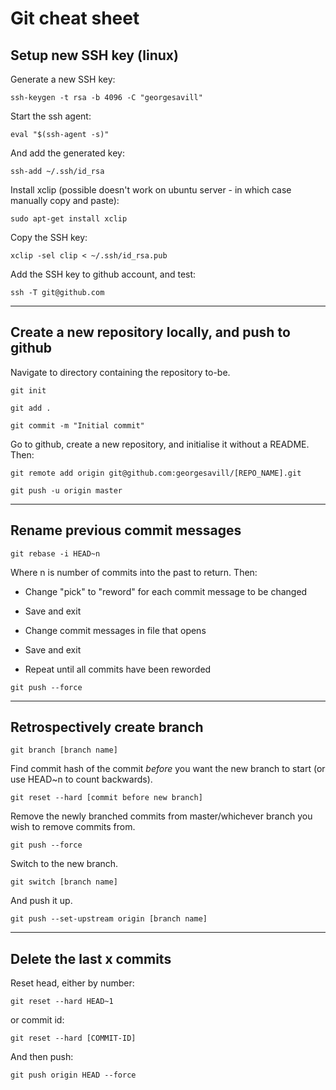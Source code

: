 # Git cheat sheet

## Setup new SSH key (linux)

Generate a new SSH key:
```
ssh-keygen -t rsa -b 4096 -C "georgesavill"
```

Start the ssh agent:
```
eval "$(ssh-agent -s)"
```

And add the generated key:
```
ssh-add ~/.ssh/id_rsa
```

Install xclip (possible doesn't work on ubuntu server - in which case manually copy and paste):
```
sudo apt-get install xclip
```

Copy the SSH key:
```
xclip -sel clip < ~/.ssh/id_rsa.pub
```

Add the SSH key to github account, and test:
```
ssh -T git@github.com
```





---

## Create a new repository locally, and push to github


Navigate to directory containing the repository to-be.

```
git init
```
```
git add .
```
```
git commit -m "Initial commit"
```

Go to github, create a new repository, and initialise it without a README. Then:

```
git remote add origin git@github.com:georgesavill/[REPO_NAME].git
```
```
git push -u origin master
```
---

## Rename previous commit messages

```
git rebase -i HEAD~n
```
Where n is number of commits into the past to return. Then:

 - Change "pick" to "reword" for each commit message to be changed

 - Save and exit

 - Change commit messages in file that opens

 - Save and exit

 - Repeat until all commits have been reworded

 ```
 git push --force
 ```
---

 ## Retrospectively create branch

 ```
 git branch [branch name]
 ```
 Find commit hash of the commit *before* you want the new branch to start (or use HEAD~n to count backwards).
 ```
 git reset --hard [commit before new branch]
 ```
 Remove the newly branched commits from master/whichever branch you wish to remove commits from.
 ```
 git push --force
 ```
 Switch to the new branch.
 ```
 git switch [branch name]
 ```
 And push it up.
 ```
 git push --set-upstream origin [branch name]
 ```

 ---

 ## Delete the last x commits

 Reset head, either by number:
 ```
git reset --hard HEAD~1
 ```

 or commit id:
 ```
 git reset --hard [COMMIT-ID]
 ```

 And then push:
 ```
 git push origin HEAD --force
 ```